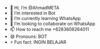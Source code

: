 - 👋 Hi, I’m @AhmadMETA
- 👀 I’m interested in Bot
- 🌱 I’m currently learning WhatsApp
- 💞️ I’m looking to collaborate on WhatsApp 
- 📫 How to reach me +6283808264011
- 😄 Pronouns: BOT
- ⚡ Fun fact: INGIN BELAJAR 

<!---
AhmadMETA/AhmadMETA is a ✨ special ✨ repository because its `README.md` (this file) appears on your GitHub profile.
You can click the Preview link to take a look at your changes.
--->
